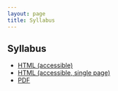 ```yaml
---
layout: page
title: Syllabus
---
```


## Syllabus

- [HTML (accessible)](syllabus/2020C-333-syllabus-html/zteitler-2020C-333-syllabus.html)
- [HTML (accessible, single page)](syllabus/zteitler-2020C-333-syllabus-standalone.html)
- [PDF](syllabus/zteitler-2020C-333-syllabus.pdf)
